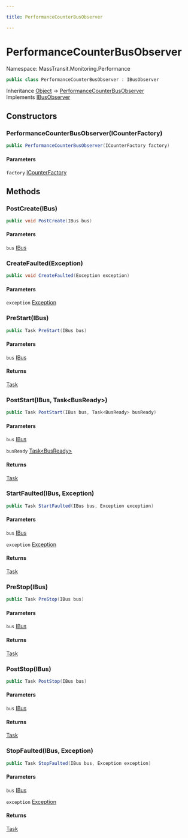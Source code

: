 ```yaml
---

title: PerformanceCounterBusObserver

---
```


# PerformanceCounterBusObserver

Namespace: MassTransit.Monitoring.Performance

```csharp
public class PerformanceCounterBusObserver : IBusObserver
```

Inheritance [Object](https://learn.microsoft.com/en-us/dotnet/api/system.object) → [PerformanceCounterBusObserver](../masstransit-monitoring-performance/performancecounterbusobserver)<br/>
Implements [IBusObserver](../../masstransit-abstractions/masstransit/ibusobserver)

## Constructors

### **PerformanceCounterBusObserver(ICounterFactory)**

```csharp
public PerformanceCounterBusObserver(ICounterFactory factory)
```

#### Parameters

`factory` [ICounterFactory](../masstransit-monitoring-performance/icounterfactory)<br/>

## Methods

### **PostCreate(IBus)**

```csharp
public void PostCreate(IBus bus)
```

#### Parameters

`bus` [IBus](../../masstransit-abstractions/masstransit/ibus)<br/>

### **CreateFaulted(Exception)**

```csharp
public void CreateFaulted(Exception exception)
```

#### Parameters

`exception` [Exception](https://learn.microsoft.com/en-us/dotnet/api/system.exception)<br/>

### **PreStart(IBus)**

```csharp
public Task PreStart(IBus bus)
```

#### Parameters

`bus` [IBus](../../masstransit-abstractions/masstransit/ibus)<br/>

#### Returns

[Task](https://learn.microsoft.com/en-us/dotnet/api/system.threading.tasks.task)<br/>

### **PostStart(IBus, Task\<BusReady\>)**

```csharp
public Task PostStart(IBus bus, Task<BusReady> busReady)
```

#### Parameters

`bus` [IBus](../../masstransit-abstractions/masstransit/ibus)<br/>

`busReady` [Task\<BusReady\>](https://learn.microsoft.com/en-us/dotnet/api/system.threading.tasks.task-1)<br/>

#### Returns

[Task](https://learn.microsoft.com/en-us/dotnet/api/system.threading.tasks.task)<br/>

### **StartFaulted(IBus, Exception)**

```csharp
public Task StartFaulted(IBus bus, Exception exception)
```

#### Parameters

`bus` [IBus](../../masstransit-abstractions/masstransit/ibus)<br/>

`exception` [Exception](https://learn.microsoft.com/en-us/dotnet/api/system.exception)<br/>

#### Returns

[Task](https://learn.microsoft.com/en-us/dotnet/api/system.threading.tasks.task)<br/>

### **PreStop(IBus)**

```csharp
public Task PreStop(IBus bus)
```

#### Parameters

`bus` [IBus](../../masstransit-abstractions/masstransit/ibus)<br/>

#### Returns

[Task](https://learn.microsoft.com/en-us/dotnet/api/system.threading.tasks.task)<br/>

### **PostStop(IBus)**

```csharp
public Task PostStop(IBus bus)
```

#### Parameters

`bus` [IBus](../../masstransit-abstractions/masstransit/ibus)<br/>

#### Returns

[Task](https://learn.microsoft.com/en-us/dotnet/api/system.threading.tasks.task)<br/>

### **StopFaulted(IBus, Exception)**

```csharp
public Task StopFaulted(IBus bus, Exception exception)
```

#### Parameters

`bus` [IBus](../../masstransit-abstractions/masstransit/ibus)<br/>

`exception` [Exception](https://learn.microsoft.com/en-us/dotnet/api/system.exception)<br/>

#### Returns

[Task](https://learn.microsoft.com/en-us/dotnet/api/system.threading.tasks.task)<br/>
